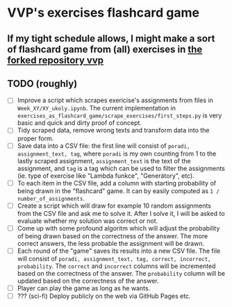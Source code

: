 # VVP's exercises flashcard game

## If my tight schedule allows, I might make a sort of flashcard game from (all) exercises in [the forked repository vvp](https://github.com/osalamon/vvp/tree/master)

## TODO (roughly)

* [ ] Improve a script which scrapes exericise's assignments from files in `Week_XY/XY_ukoly.ipynb`. The current implementation in `exercises_as_flashcard_game/scrape_exercises/first_steps.py` is very basic and quick and dirty proof of concept.
* [ ] Tidy scraped data, remove wrong texts and transform data into the proper form.
* [ ] Save data into a CSV file: the first line will consist of `poradi, assignment_text, tag`, where `poradi` is my own counting from 1 to the lastly scraped assignment, `assignment_text` is the text of the assignment, and `tag` is a tag which can be used to filter the assignments (ie. type of exercise like "Lambda funkce", "Generátory", etc).
* [ ] To each item in the CSV file, add a column with starting probability of being drawn in the "flashcard" game. It can by easily computed as `1 / number_of_assignments`.
* [ ] Create a script which will draw for example 10 random assignments from the CSV file and ask me to solve it. After I solve it, I will be asked to evaluate whether my solution was correct or not. 
* [ ] Come up with some profound algoritm which will adjust the probability of being drawn based on the correctness of the answer. The more correct answers, the less probable the assignment will be drawn.
* [ ] Each round of the "game" saves its results into a new CSV file. The file will consist of `poradi, assignment_text, tag, correct, incorrect, probability`. The `correct` and `incorrect` columns will be incremented based on the correctness of the answer. The `probability` column will be updated based on the correctness of the answer.
* [ ] Player can play the game as long as he wants.
* [ ] ??? (sci-fi) Deploy publicly on the web via GitHub Pages etc.